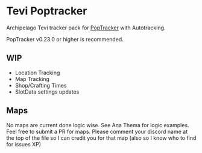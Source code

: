 # Tevi Poptracker

Archipelago Tevi tracker pack for [PopTracker](https://github.com/black-sliver/PopTracker/) with Autotracking.

PopTracker v0.23.0 or higher is recommended.

## WIP

+ Location Tracking
+ Map Tracking
+ Shop/Crafting Times
+ SlotData settings updates

## Maps

No maps are current done logic wise.
See Ana Thema for logic examples.
Feel free to submit a PR for maps. Please comment your discord name at the top of the file so I can credit you for that map (also so I know who to find for issues XP)
